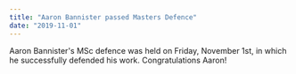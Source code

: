```yaml
---
title: "Aaron Bannister passed Masters Defence"
date: "2019-11-01"
---
```


Aaron Bannister's MSc defence was held on Friday, November 1st, in which he successfully defended his work. Congratulations Aaron!
